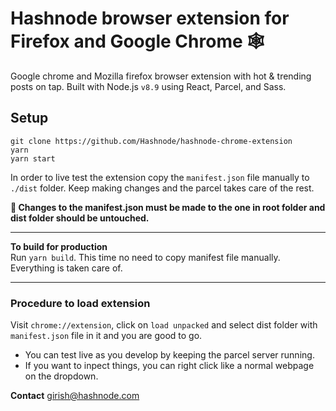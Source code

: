 # Hashnode browser extension for Firefox and Google Chrome 🕸

Google chrome and Mozilla firefox browser extension with hot & trending posts on tap. Built with Node.js `v8.9` using React, Parcel, and Sass.  

## Setup

```
git clone https://github.com/Hashnode/hashnode-chrome-extension
yarn
yarn start
```

In order to live test the extension copy the `manifest.json` file manually to `./dist` folder.  Keep making changes and the parcel takes care of the rest.  

**🔴 Changes to the manifest.json must be made to the one in root folder and dist folder should be untouched.**  

----

**To build for production**  
Run `yarn build`. This time no need to copy manifest file manually. Everything is taken care of.

---

### Procedure to load extension
Visit `chrome://extension`, click on `load unpacked` and select dist folder with `manifest.json` file in it and you are good to go.  

- You can test live as you develop by keeping the parcel server running.
- If you want to inpect things, you can right click like a normal webpage on the dropdown.


**Contact**
girish@hashnode.com
